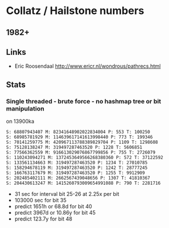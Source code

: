 
# Collatz / Hailstone numbers
## 1982+
## Links
- Eric Roosendaal http://www.ericr.nl/wondrous/pathrecs.html

## Stats
### Single threaded - brute force - no hashmap tree or bit manipulation
on 13900ka

```
S: 68807943407 M: 82341648902022834004 P: 553 T: 100250
S: 68985781929 M: 114639617141613998440 P: 773 T: 199346
S: 70141259775 M: 420967113788389829704 P: 1109 T: 1298608
S: 75128138247 M: 319497287463520 P: 1228 T: 5606851
S: 77566362559 M: 916613029076867799856 P: 755 T: 2726079
S: 110243094271 M: 1372453649566268380360 P: 572 T: 37122592
S: 133561134663 M: 319497287463520 P: 1234 T: 27010785
S: 158294678119 M: 319497287463520 P: 1242 T: 28777245
S: 166763117679 M: 319497287463520 P: 1255 T: 9912909
S: 202485402111 M: 2662567439048656 P: 1307 T: 41810367
S: 204430613247 M: 1415260793009654991088 P: 790 T: 2281716

```
- 31 sec for interval bit 25-26 at 2.25x per bit
- 103000 sec for bit 35
- predict 1651h or 68.8d  for bit 40 
- predict 3967d or 10.86y for bit 45
- predict 123.7y for bit 48
